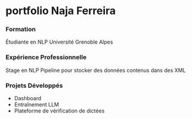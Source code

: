 # portfolio Naja Ferreira

### Formation
Étudiante en NLP Université Grenoble Alpes

### Expérience Professionnelle
Stage en NLP
Pipeline pour stocker des données contenus dans des XML

### Projets Développés
- Dashboard
- Entraînement LLM
- Plateforme de vérification de dictées
